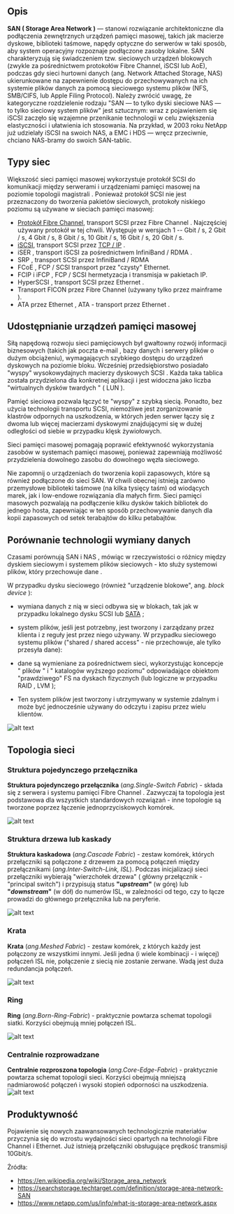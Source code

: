 
## Opis

**SAN ( Storage Area Network )** — stanowi rozwiązanie architektoniczne dla podłączenia zewnętrznych urządzeń pamięci masowej, takich jak macierze dyskowe, biblioteki taśmowe, napędy optyczne do serwerów w taki sposób, aby system operacyjny rozpoznaje podłączone zasoby lokalne. SAN charakteryzują się świadczeniem tzw. sieciowych urządzeń blokowych (zwykle za pośrednictwem protokołów Fibre Channel, iSCSI lub AoE), podczas gdy sieci hurtowni danych (ang. Network Attached Storage, NAS) ukierunkowane na zapewnienie dostępu do przechowywanych na ich systemie plików danych za pomocą sieciowego systemu plików (NFS, SMB/CIFS, lub Apple Filing Protocol). Należy zwrócić uwagę, że kategoryczne rozdzielenie rodzaju "SAN — to tylko dyski sieciowe NAS — to tylko sieciowy system plików" jest sztucznym: wraz z pojawieniem się iSCSI zaczęło się wzajemne przenikanie technologii w celu zwiększenia elastyczności i ułatwienia ich stosowania. Na przykład, w 2003 roku NetApp już udzielały iSCSI na swoich NAS, a EMC i HDS — wręcz przeciwnie, chciano NAS-bramy do swoich SAN-tablic.


## Typy siec

Większość sieci pamięci masowej wykorzystuje protokół SCSI do komunikacji między serwerami i urządzeniami pamięci masowej na poziomie topologii magistrali . Ponieważ protokół SCSI nie jest przeznaczony do tworzenia pakietów sieciowych, protokoły niskiego poziomu są używane w sieciach pamięci masowej:

- [Protokół Fibre Channel](https://pl.wikipedia.org/wiki/Fibre_Channel/), transport SCSI przez Fibre Channel . Najczęściej używany protokół w tej chwili. Występuje w wersjach 1 -- Gbit / s, 2 Gbit / s, 4 Gbit / s, 8 Gbit / s, 10 Gbit / s, 16 Gbit / s, 20 Gbit / s.
- [iSCSI](https://pl.wikipedia.org/wiki/ISCSI/), transport SCSI przez [TCP / IP](https://pl.wikipedia.org/wiki/Model_TCP/IP)  .
- iSER , transport iSCSI za pośrednictwem InfiniBand / RDMA .
- SRP , transport SCSI przez InfiniBand / RDMA
- FCoE , FCP / SCSI transport przez "czysty" Ethernet.
- FCIP i iFCP , FCP / SCSI hermetyzacja i transmisja w pakietach IP.
- HyperSCSI , transport SCSI przez Ethernet .
- Transport FICON przez Fibre Channel (używany tylko przez mainframe ).
- ATA przez Ethernet , ATA - transport przez Ethernet .

## Udostępnianie urządzeń pamięci masowej

Siłą napędową rozwoju sieci pamięciowych był gwałtowny rozwój informacji biznesowych (takich jak poczta e-mail , bazy danych i serwery plików o dużym obciążeniu), wymagających szybkiego dostępu do urządzeń dyskowych na poziomie bloku. Wcześniej przedsiębiorstwo posiadało "wyspy" wysokowydajnych macierzy dyskowych SCSI . Każda taka tablica została przydzielona dla konkretnej aplikacji i jest widoczna jako liczba "wirtualnych dysków twardych " ( LUN ).

Pamięć sieciowa pozwala łączyć te "wyspy" z szybką siecią. Ponadto, bez użycia technologii transportu SCSI, niemożliwe jest zorganizowanie klastrów odpornych na uszkodzenia, w których jeden serwer łączy się z dwoma lub więcej macierzami dyskowymi znajdującymi się w dużej odległości od siebie w przypadku klęsk żywiołowych.

Sieci pamięci masowej pomagają poprawić efektywność wykorzystania zasobów w systemach pamięci masowej, ponieważ zapewniają możliwość przydzielenia dowolnego zasobu do dowolnego węzła sieciowego.

Nie zapomnij o urządzeniach do tworzenia kopii zapasowych, które są również podłączone do sieci SAN. W chwili obecnej istnieją zarówno przemysłowe biblioteki taśmowe (na kilka tysięcy taśm) od wiodących marek, jak i low-endowe rozwiązania dla małych firm. Sieci pamięci masowych pozwalają na podłączenie kilku dysków takich bibliotek do jednego hosta, zapewniając w ten sposób przechowywanie danych dla kopii zapasowych od setek terabajtów do kilku petabajtów.

## Porównanie technologii wymiany danych
Czasami porównują SAN i NAS , mówiąc w rzeczywistości o różnicy między dyskiem sieciowym i systemem plików sieciowych - kto służy systemowi plików, który przechowuje dane .

W przypadku dysku sieciowego (również "urządzenie blokowe", ang. *block device* ):

- wymiana danych z nią w sieci odbywa się w blokach, tak jak w przypadku lokalnego dysku SCSI lub [SATA](https://pl.wikipedia.org/wiki/Serial_ATA/) ;
- system plików, jeśli jest potrzebny, jest tworzony i zarządzany przez klienta i z reguły jest przez niego używany.
W przypadku sieciowego systemu plików ("shared / shared access" - nie przechowuje, ale tylko przesyła dane):

- dane są wymieniane za pośrednictwem sieci, wykorzystując koncepcje " plików " i " katalogów wyższego poziomu" odpowiadające obiektom "prawdziwego" FS na dyskach fizycznych (lub logiczne w przypadku RAID , LVM );
- Ten system plików jest tworzony i utrzymywany w systemie zdalnym i może być jednocześnie używany do odczytu i zapisu przez wielu klientów.

![alt text](https://github.com/IhnatekoYehor/converged-networks/blob/master/SAN/1.png)

## Topologia sieci

### Struktura pojedynczego przełącznika
**Struktura pojedynczego przełącznika** (*ang.Single-Switch Fabric*) - składa się z serwera i systemu pamięci Fibre Channel . Zazwyczaj ta topologia jest podstawowa dla wszystkich standardowych rozwiązań - inne topologie są tworzone poprzez łączenie jednoprzyciskowych komórek.

![alt text](https://github.com/IhnatekoYehor/converged-networks/blob/master/SAN/Untitled%20Diagram%200.png)

### Struktura drzewa lub kaskady 
**Struktura kaskadowa** (*ang.Cascade Fabric*) - zestaw komórek, których przełączniki są połączone z drzewem za pomocą połączeń między przełącznikami (*ang.Inter-Switch-Link, ISL*). Podczas inicjalizacji sieci przełączniki wybierają "wierzchołek drzewa" ( główny przełącznik - "principal switch") i przypisują status **"*upstream*"** (w górę) lub **"*downstream*"** (w dół) do numerów ISL, w zależności od tego, czy to łącze prowadzi do głównego przełącznika lub na peryferie.

![alt text](https://github.com/IhnatekoYehor/converged-networks/blob/master/SAN/Untitled%20Diagram%201.png)

### Krata 

**Krata** (*ang.Meshed Fabric*) - zestaw komórek, z których każdy jest połączony ze wszystkimi innymi. Jeśli jedna (i wiele kombinacji - i więcej) połączeń ISL nie, połączenie z siecią nie zostanie zerwane. Wadą jest duża redundancja połączeń.

![alt text](https://github.com/IhnatekoYehor/converged-networks/blob/master/SAN/Untitled%20Diagram%202.png)

### Ring

**Ring** (*ang.Born-Ring-Fabric*) - praktycznie powtarza schemat topologii siatki. Korzyści obejmują mniej połączeń ISL.

![alt text](https://github.com/IhnatekoYehor/converged-networks/blob/master/SAN/Untitled%20Diagram%203.png)

### Centralnie rozprowadzane
**Centralnie rozproszona topologia** (*ang.Core-Edge-Fabric*) - praktycznie powtarza schemat topologii sieci. Korzyści obejmują mniejszą nadmiarowość połączeń i wysoki stopień odporności na uszkodzenia.
![alt text](https://github.com/IhnatekoYehor/converged-networks/blob/master/SAN/Untitled%20Diagram%204.png)

## Produktywność 
Pojawienie się nowych zaawansowanych technologicznie materiałów przyczynia się do wzrostu wydajności sieci opartych na technologii Fibre Channel i Ethernet. Już istnieją przełączniki obsługujące prędkość transmisji 10Gbit/s.

Żródła:
- https://en.wikipedia.org/wiki/Storage_area_network
- https://searchstorage.techtarget.com/definition/storage-area-network-SAN
- https://www.netapp.com/us/info/what-is-storage-area-network.aspx
